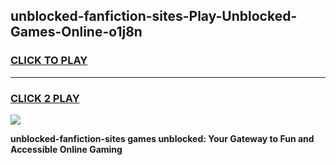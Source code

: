 
## unblocked-fanfiction-sites-Play-Unblocked-Games-Online-o1j8n
<h3>
<a href="https://premium76.site?title=unblocked-fanfiction-sites&ref=25A">CLICK TO PLAY</a></h3>
<hr>

<h3>
<a href="https://premium76.site?title=unblocked-fanfiction-sites&ref=25A">CLICK 2 PLAY</a>
  
</h3>

<a href="https://premium76.site?title=unblocked-fanfiction-sites&ref=25A"><img src="https://clearcache.store/games.png"></a>


**unblocked-fanfiction-sites games unblocked: Your Gateway to Fun and Accessible Online Gaming**
